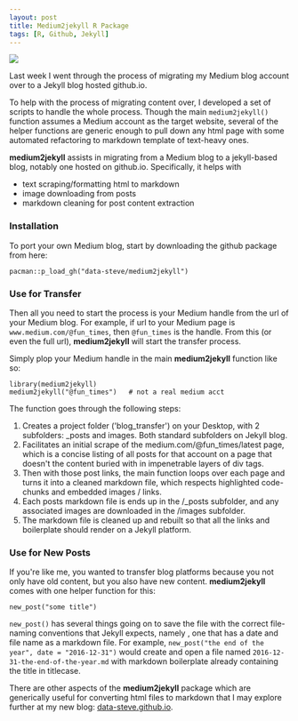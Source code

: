 ```yaml
---
layout: post
title: Medium2jekyll R Package
tags: [R, Github, Jekyll]
---
```



![](/inst/m2jekyll.png)

Last week I went through the process of migrating my Medium blog account over to a Jekyll blog hosted github.io.

To help with the process of migrating content over, I developed a set of scripts to handle the whole process. Though the main `medium2jekyll()` function assumes a Medium account as the target website, several of the helper functions are generic enough to pull down any html page with some automated refactoring to markdown template of text-heavy ones.


**medium2jekyll** assists  in migrating from a Medium blog to a jekyll-based blog, notably one hosted on github.io. Specifically, it helps with 
- text scraping/formatting html to markdown
- image downloading from posts
- markdown cleaning for post content extraction


### Installation

To port your own Medium blog, start by downloading the github package from here:

    pacman::p_load_gh("data-steve/medium2jekyll")



### Use for Transfer

Then all you need to start the process is your Medium handle from the url of your Medium blog.
For example, if url to your Medium page is `www.medium.com/@fun_times`, then `@fun_times`
is the handle. From this (or even the full url), **medium2jekyll** will start the transfer process.

Simply plop your Medium handle in the main **medium2jekyll** function like so:

    library(medium2jekyll)
    medium2jekyll("@fun_times")   # not a real medium acct
    

The function goes through the following steps:

  1. Creates a project folder ('blog_transfer') on your Desktop, with 2 subfolders: _posts and images. Both standard subfolders on Jekyll blog. 
  2. Facilitates an initial scrape of the medium.com/@fun_times/latest page, which is a concise listing of all posts for that account on a page that doesn't the content buried with in impenetrable layers of div tags.
  3. Then with those post links, the main function loops over each page and turns it into a cleaned markdown file, which respects highlighted code-chunks and embedded images / links. 
  4. Each posts markdown file is ends up in the /_posts subfolder, and any associated images are downloaded in the /images subfolder. 
  5. The markdown file is cleaned up and rebuilt so that all the links and boilerplate should render on a Jekyll platform.
  


### Use for New Posts

If you're like me, you wanted to transfer blog platforms because you not only have old content, but you also have new content. 
**medium2jekyll** comes with one helper function for this:

    new_post("some title")
    
`new_post()` has several things going on to save the file with the correct file-naming conventions that Jekyll expects, namely <grin>, one that has a date and file name as a markdown file. For example, `new_post("the end of the year", date = "2016-12-31")` would create and open a file named `2016-12-31-the-end-of-the-year.md` with markdown boilerplate already containing the title in titlecase.


There are other aspects of the **medium2jekyll** package which are generically useful for converting html files to markdown that I may explore further at my new blog: [data-steve.github.io](data-steve.github.io). 
